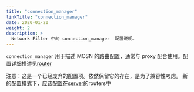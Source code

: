 ```yaml
---
title: "connection_manager"
linkTitle: "connection_manager"
date: 2020-01-20
weight: 2
description: >
  Network Filter 中的 connection_manager  配置说明。
---
```


`connection_manager` 用于描述 MOSN 的路由配置，通常与 proxy 配合使用。配置详细描述见[router](../../../router)

注意：这是一个已经废弃的配置项。依然保留它的存在，是为了兼容性考虑。
新的配置模式下，应该配置在[server](../../../../server)的routers中

